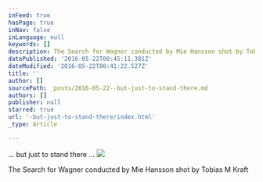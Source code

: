```yaml
---
inFeed: true
hasPage: true
inNav: false
inLanguage: null
keywords: []
description: The Search for Wagner conducted by Mie Hansson shot by Tobias M Kraft
datePublished: '2016-05-22T00:45:11.381Z'
dateModified: '2016-05-22T00:41:22.527Z'
title: ''
author: []
sourcePath: _posts/2016-05-22--but-just-to-stand-there.md
authors: []
publisher: null
starred: true
url: '-but-just-to-stand-there/index.html'
_type: Article

---
```

... but just to stand there ...
![](https://the-grid-user-content.s3-us-west-2.amazonaws.com/b8261d2d-3c88-4924-8d24-ae90cf10f4cc.jpg)

The Search for Wagner conducted by Mie Hansson shot by Tobias M Kraft